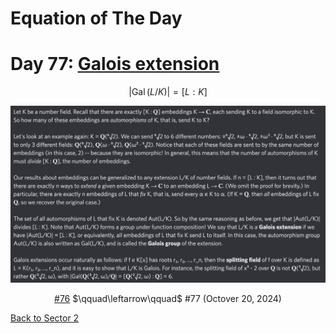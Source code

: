 # Equation of The Day

# Day 77: [Galois extension](https://en.wikipedia.org/wiki/Galois_extension)

$$\left|\operatorname{Gal}(L/K)\right|=[L:K]$$

<picture><img alt="Day 77" src="0077.png"></picture>

<center><a href="0076.html">#76</a> $\qquad\leftarrow\qquad$ #77 (Octover 20, 2024)</center>

[Back to Sector 2](../64-127.md)

<script data-goatcounter="https://zswu.goatcounter.com/count" async src="//gc.zgo.at/count.js"></script>
<script src="https://utteranc.es/client.js" repo="12AbBa/eotd" issue-term="pathname" theme="github-light" crossorigin="anonymous" async> </script>
